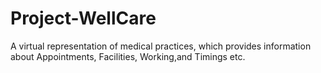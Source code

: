 # Project-WellCare
A virtual representation of medical practices, which provides information about Appointments, Facilities, Working,and Timings etc.
